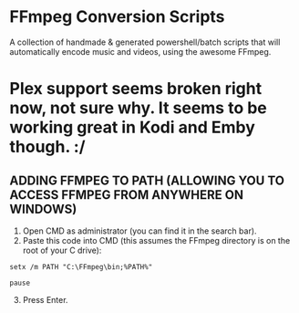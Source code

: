 # FFmpeg Conversion Scripts
A collection of handmade & generated powershell/batch scripts that will automatically encode music and videos, using the awesome FFmpeg.

# Plex support seems broken right now, not sure why. It seems to be working great in Kodi and Emby though. :/


## **ADDING FFMPEG TO PATH (ALLOWING YOU TO ACCESS FFMPEG FROM ANYWHERE ON WINDOWS)**

1. Open CMD as administrator (you can find it in the search bar).
2. Paste this code into CMD (this assumes the FFmpeg directory is on the root of your C drive):

```Batchfile
setx /m PATH "C:\FFmpeg\bin;%PATH%"

pause
```

3. Press Enter.
